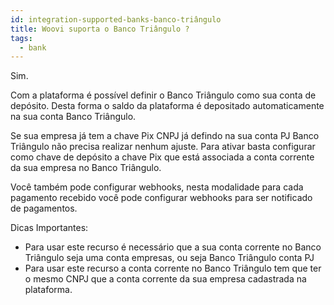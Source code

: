 ```yaml
---
id: integration-supported-banks-banco-triângulo
title: Woovi suporta o Banco Triângulo ?
tags:
  - bank
---
```


Sim.

Com a plataforma é possível definir o Banco Triângulo como sua conta de depósito. Desta forma o saldo da plataforma é depositado automaticamente na sua conta Banco Triângulo.

Se sua empresa já tem a chave Pix CNPJ já defindo na sua conta PJ Banco Triângulo não precisa realizar nenhum ajuste. Para ativar basta configurar como chave de depósito a chave Pix que está associada a conta corrente da sua empresa no Banco Triângulo.

Você também pode configurar webhooks, nesta modalidade para cada pagamento recebido você pode configurar webhooks para ser notificado de pagamentos.

Dicas Importantes:

- Para usar este recurso é necessário que a sua conta corrente no Banco Triângulo seja uma conta empresas, ou seja Banco Triângulo conta PJ
- Para usar este recurso a conta corrente no Banco Triângulo tem que ter o mesmo CNPJ que a conta corrente da sua empresa cadastrada na plataforma.
